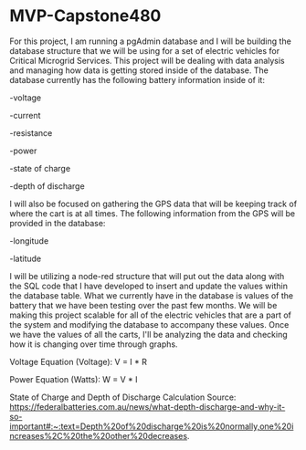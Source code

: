 # MVP-Capstone480
For this project, I am running a pgAdmin database and I will be building the database structure that we will be using for a set of electric vehicles for Critical Microgrid Services. 
This project will be dealing with data analysis and managing how data is getting stored inside of the database. The database currently has the following battery information inside of it:
  
  -voltage
  
  -current
  
  -resistance
  
  -power
  
  -state of charge
  
  -depth of discharge

I will also be focused on gathering the GPS data that will be keeping track of where the cart is at all times. 
The following information from the GPS will be provided in the database:
  
  -longitude
  
  -latitude

I will be utilizing a node-red structure that will put out the data along with the SQL code that I have developed to insert and update the values within the database table. What we currently have in the database is values of the battery that we have been testing over the past few months. We will be making this project scalable for all of the electric vehicles that are a part of the system and modifying the database to accompany these values. Once we have the values of all the carts, I'll be analyzing the data and checking how it is changing over time through graphs.

Voltage Equation (Voltage): V = I * R

Power Equation (Watts): W = V * I

State of Charge and Depth of Discharge Calculation Source:
https://federalbatteries.com.au/news/what-depth-discharge-and-why-it-so-important#:~:text=Depth%20of%20discharge%20is%20normally,one%20increases%2C%20the%20other%20decreases.
